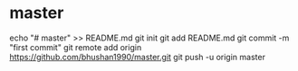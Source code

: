 # master
echo "# master" >> README.md
git init
git add README.md
git commit -m "first commit"
git remote add origin https://github.com/bhushan1990/master.git
git push -u origin master
